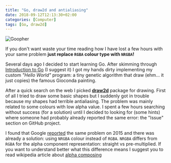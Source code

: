```yaml
---
title: "Go, draw2d and antialiasing"
date: 2018-09-12T12:13:30+02:00
categories: [Computer]
tags: [Go, draw2d]
---
```


![Goopher](/img/goopher-pixel-art.png)

If you don't want waste your time reading how I have lost a few hours with your same problem **just replace `RGBA` colour type with `NRGBA`!**

Several days ago I decided to start learning Go. After skimming through [Introduction to Go](https://www.golang-book.com/books/intro) (I suggest it) I got my hands dirty implementing my custom *"Hello World"* program: a tiny genetic algorithm that draw (ehm... it just copies) the famous Gioconda painting.

After a quick search on the web I picked **[draw2d](https://github.com/llgcode/draw2d)** package for drawing. First of all I tried to draw some basic shapes but I suddenly got in trouble because my shapes had terrible antialiasing. The problem was mainly related to some colours with low alpha value. I spent a few hours searching without success (for a solution) until I decided to looking for (some hints) where someone had probably already reported the same error: the "Issue" section on GitHub project.

I found that Google [reported](https://github.com/llgcode/draw2d/issues/12) the same problem on 2015 and there was already a solution: using `NRGBA` colour instead of `RGBA`. `NRGBA` differs from `RGBA` for the alpha component representation: straight vs pre-multiplied. If you want to understand better what this difference means I suggest you to read wikipedia article about [alpha composing](https://en.wikipedia.org/wiki/Alpha_compositing)

